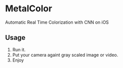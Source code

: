 # MetalColor
Automatic Real Time Colorization with CNN on iOS
## Usage
1. Run it.
2. Put your camera againt gray scaled image or video.
3. Enjoy
